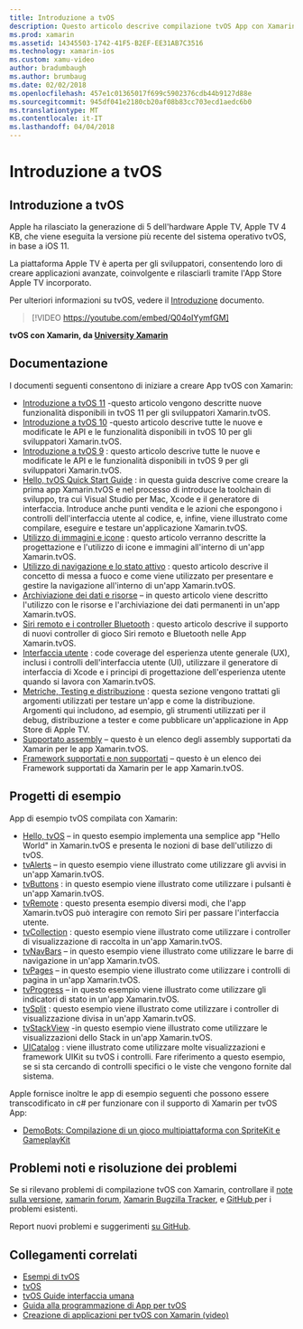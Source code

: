 ```yaml
---
title: Introduzione a tvOS
description: Questo articolo descrive compilazione tvOS App con Xamarin.
ms.prod: xamarin
ms.assetid: 14345503-1742-41F5-B2EF-EE31AB7C3516
ms.technology: xamarin-ios
ms.custom: xamu-video
author: bradumbaugh
ms.author: brumbaug
ms.date: 02/02/2018
ms.openlocfilehash: 457e1c01365017f699c5902376cdb44b9127d88e
ms.sourcegitcommit: 945df041e2180cb20af08b83cc703ecd1aedc6b0
ms.translationtype: MT
ms.contentlocale: it-IT
ms.lasthandoff: 04/04/2018
---
```

# <a name="introduction-to-tvos"></a>Introduzione a tvOS

## <a name="introducing-tvos"></a>Introduzione a tvOS

Apple ha rilasciato la generazione di 5 dell'hardware Apple TV, Apple TV 4 KB, che viene eseguita la versione più recente del sistema operativo tvOS, in base a iOS 11.

La piattaforma Apple TV è aperta per gli sviluppatori, consentendo loro di creare applicazioni avanzate, coinvolgente e rilasciarli tramite l'App Store Apple TV incorporato.

Per ulteriori informazioni su tvOS, vedere il [Introduzione](~/ios/tvos/get-started/index.md) documento.

> [!VIDEO https://youtube.com/embed/Q04oIYymfGM]

**tvOS con Xamarin, da [University Xamarin](https://university.xamarin.com/)**

## <a name="documentation"></a>Documentazione

I documenti seguenti consentono di iniziare a creare App tvOS con Xamarin:

- [Introduzione a tvOS 11](~/ios/tvos/platform/introduction-to-tvos11.md) -questo articolo vengono descritte nuove funzionalità disponibili in tvOS 11 per gli sviluppatori Xamarin.tvOS.
- [Introduzione a tvOS 10](~/ios/tvos/platform/introduction-to-tvos10/index.md) -questo articolo descrive tutte le nuove e modificate le API e le funzionalità disponibili in tvOS 10 per gli sviluppatori Xamarin.tvOS.
- [Introduzione a tvOS 9](~/ios/tvos/platform/tvos9.md) : questo articolo descrive tutte le nuove e modificate le API e le funzionalità disponibili in tvOS 9 per gli sviluppatori Xamarin.tvOS. 
- [Hello, tvOS Quick Start Guide](~/ios/tvos/get-started/hello-tvos.md) : in questa guida descrive come creare la prima app Xamarin.tvOS e nel processo di introduce la toolchain di sviluppo, tra cui Visual Studio per Mac, Xcode e il generatore di interfaccia. Introduce anche punti vendita e le azioni che espongono i controlli dell'interfaccia utente al codice, e, infine, viene illustrato come compilare, eseguire e testare un'applicazione Xamarin.tvOS.
- [Utilizzo di immagini e icone](~/ios/tvos/app-fundamentals/icons-images.md) : questo articolo verranno descritte la progettazione e l'utilizzo di icone e immagini all'interno di un'app Xamarin.tvOS.
- [Utilizzo di navigazione e lo stato attivo](~/ios/tvos/app-fundamentals/navigation-focus.md) : questo articolo descrive il concetto di messa a fuoco e come viene utilizzato per presentare e gestire la navigazione all'interno di un'app Xamarin.tvOS.
- [Archiviazione dei dati e risorse](~/ios/tvos/app-fundamentals/resources-data-storage.md) – in questo articolo viene descritto l'utilizzo con le risorse e l'archiviazione dei dati permanenti in un'app Xamarin.tvOS.
- [Siri remoto e i controller Bluetooth](~/ios/tvos/platform/remote-bluetooth.md) : questo articolo descrive il supporto di nuovi controller di gioco Siri remoto e Bluetooth nelle App Xamarin.tvOS.
- [Interfaccia utente](~/ios/tvos/user-interface/index.md) : code coverage del esperienza utente generale (UX), inclusi i controlli dell'interfaccia utente (UI), utilizzare il generatore di interfaccia di Xcode e i principi di progettazione dell'esperienza utente quando si lavora con Xamarin.tvOS.
- [Metriche, Testing e distribuzione](~/ios/tvos/deploy-test/index.md) : questa sezione vengono trattati gli argomenti utilizzati per testare un'app e come la distribuzione. Argomenti qui includono, ad esempio, gli strumenti utilizzati per il debug, distribuzione a tester e come pubblicare un'applicazione in App Store di Apple TV.
- [Supportato assembly](~/ios/tvos/internals/assemblies.md) – questo è un elenco degli assembly supportati da Xamarin per le app Xamarin.tvOS.
- [Framework supportati e non supportati](~/ios/tvos/internals/frameworks.md) – questo è un elenco dei Framework supportati da Xamarin per le app Xamarin.tvOS.

## <a name="sample-projects"></a>Progetti di esempio

App di esempio tvOS compilata con Xamarin:

- [Hello, tvOS](https://developer.xamarin.com/samples/monotouch/tvos/Hello-tvOS/) – in questo esempio implementa una semplice app "Hello World" in Xamarin.tvOS e presenta le nozioni di base dell'utilizzo di tvOS.
- [tvAlerts](https://developer.xamarin.com/samples/monotouch/tvos/tvAlerts/) – in questo esempio viene illustrato come utilizzare gli avvisi in un'app Xamarin.tvOS.
- [tvButtons](https://developer.xamarin.com/samples/monotouch/tvos/tvButtons/) : in questo esempio viene illustrato come utilizzare i pulsanti è un'app Xamarin.tvOS.
- [tvRemote](https://developer.xamarin.com/samples/monotouch/tvos/tvRemote/) : questo presenta esempio diversi modi, che l'app Xamarin.tvOS può interagire con remoto Siri per passare l'interfaccia utente.
- [tvCollection](https://developer.xamarin.com/samples/monotouch/tvos/tvCollection/) : questo esempio viene illustrato come utilizzare i controller di visualizzazione di raccolta in un'app Xamarin.tvOS.
- [tvNavBars](https://developer.xamarin.com/samples/monotouch/tvos/tvNavBars/) – in questo esempio viene illustrato come utilizzare le barre di navigazione in un'app Xamarin.tvOS.
- [tvPages](https://developer.xamarin.com/samples/monotouch/tvos/tvPages/) – in questo esempio viene illustrato come utilizzare i controlli di pagina in un'app Xamarin.tvOS.
- [tvProgress](https://developer.xamarin.com/samples/monotouch/tvos/tvProgress/) – in questo esempio viene illustrato come utilizzare gli indicatori di stato in un'app Xamarin.tvOS.
- [tvSplit](https://developer.xamarin.com/samples/monotouch/tvos/tvSplit/) : questo esempio viene illustrato come utilizzare i controller di visualizzazione divisa in un'app Xamarin.tvOS.
- [tvStackView](https://developer.xamarin.com/samples/monotouch/tvos/tvStackView/) -in questo esempio viene illustrato come utilizzare le visualizzazioni dello Stack in un'app Xamarin.tvOS.
- [UICatalog](https://developer.xamarin.com/samples/monotouch/tvos/UICatalog/) : viene illustrato come utilizzare molte visualizzazioni e framework UIKit su tvOS i controlli. Fare riferimento a questo esempio, se si sta cercando di controlli specifici o le viste che vengono fornite dal sistema.

Apple fornisce inoltre le app di esempio seguenti che possono essere transcodificato in c# per funzionare con il supporto di Xamarin per tvOS App:

- [DemoBots: Compilazione di un gioco multipiattaforma con SpriteKit e GameplayKit](https://developer.apple.com/library/prerelease/tvos/samplecode/DemoBots/)

## <a name="known-issues-and-troubleshooting"></a>Problemi noti e risoluzione dei problemi

Se si rilevano problemi di compilazione tvOS con Xamarin, controllare il [note sulla versione](http://releases.xamarin.com/), [xamarin forum](https://forums.xamarin.com/categories/ios), [Xamarin Bugzilla Tracker](https://bugzilla.xamarin.com/query.cgi?product=iOS), e [GitHub ](https://github.com/xamarin/xamarin-macios/issues) per i problemi esistenti. 

Report nuovi problemi e suggerimenti [su GitHub](https://github.com/xamarin/xamarin-macios/issues). 


## <a name="related-links"></a>Collegamenti correlati

- [Esempi di tvOS](https://developer.xamarin.com/samples/tvos/all/)
- [tvOS](https://developer.apple.com/tvos/)
- [tvOS Guide interfaccia umana](https://developer.apple.com/tvos/human-interface-guidelines/)
- [Guida alla programmazione di App per tvOS](https://developer.apple.com/library/prerelease/tvos/documentation/General/Conceptual/AppleTV_PG/)
- [Creazione di applicazioni per tvOS con Xamarin (video)](https://university.xamarin.com/lightninglectures/tvos-with-xamarin)
